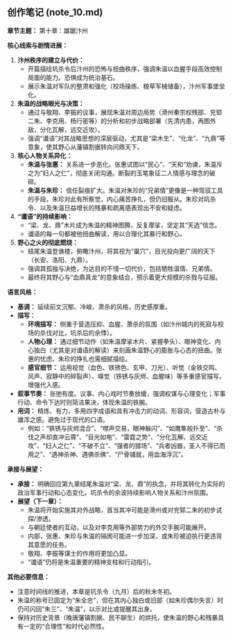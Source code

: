 ## 创作笔记 (note_10.md)

**章节主题：** 第十章：雄踞汴州

**核心线索与剧情进展：**

1.  **汴州秩序的建立与代价：**
    *   开篇描绘坑杀令后汴州的恐怖与扭曲秩序，强调朱温以血腥手段高效控制局面的能力。恐惧成为统治基石。
    *   展示朱温对军队的整肃和强化（校场操练、粮草军械储备），汴州军事堡垒化。
2.  **朱温的战略眼光与决策：**
    *   通过与敬翔、李振的议事，展现朱温对周边局势（滑州秦宗权残部、兖郓二朱、李克用、杨行密等）的分析和初步战略部署（先清内患，再图外敌，分化瓦解，远交近攻）。
    *   强调“谶语”对其战略思想的深层驱动，尤其是“梁木生”、“化龙”、“九鼎”等意象，使其野心从藩镇割据转向问鼎天下。
3.  **核心人物关系异化：**
    *   **朱温与张惠：** 关系进一步恶化。张惠试图以“民心”、“天和”劝谏，朱温斥之为“妇人之仁”，彻底关闭沟通。断裂的玉笔象征二人情感与理念的破碎。
    *   **朱温与朱珍：** 信任裂痕扩大。朱温对朱珍的“兄弟情”更像是一种驾驭工具的手段，朱珍对此有所察觉，内心痛苦挣扎，但仍旧服从。朱珍对坑杀令、以及朱温日益增长的残暴和疏离感表现出不安和疑虑。
4.  **“谶语”的持续影响：**
    *   “梁、龙、鼎”木片成为朱温的精神图腾，反复摩挲，坚定其“天选”信念。
    *   谶语的每一句都被他扭曲解读，用以合理化其暴行和野心。
5.  **野心之火的彻底燃烧：**
    *   结尾朱温登谯楼，俯瞰汴州，将其视为“巢穴”，目光投向更广阔的天下（长安、洛阳、九鼎）。
    *   强调其孤独与决绝，为达目的不惜一切代价，包括牺牲温情、兄弟情。
    *   最终将其野心与“血鼎真龙”的意象结合，预示着更大规模的杀戮与征服。

**语言风格：**

*   **基调：** 延续前文沉郁、冷峻、肃杀的风格，历史感厚重。
*   **描写：**
    *   **环境描写：** 侧重于营造压抑、血腥、萧杀的氛围（如汴州城内的死寂与校场的杀伐对比，坑杀后的余悸）。
    *   **人物心理：** 通过细节动作（如朱温摩挲木片、紧握拳头）、眼神变化、内心独白（尤其是对谶语的解读）来刻画朱温野心的膨胀与心态的扭曲。张惠的忧虑、朱珍的挣扎也需细腻描绘。
    *   **感官细节：** 运用视觉（血色、铁锈色、玄甲、刀光）、听觉（金铁交鸣、风声、寂静中的碎裂声）、嗅觉（铁锈与灰烬、血腥味）等多重感官描写，增强代入感。
*   **叙事节奏：** 张弛有度。议事、内心戏时节奏放缓，强调权谋与心理变化；军事行动、命令下达时则简洁果决，体现朱温的铁腕。
*   **用词：** 精炼、有力，多用四字成语和具有冲击力的动词、形容词，营造古朴与雄浑之感。避免过于现代的口语。
    *   例如：“铁锈与灰烬混合”、“噤声交易，眼神躲闪”、“如鹰隼般扑至”、“杀伐之声却直冲云霄”、“目光如电”、“雷霆之势”、“分化瓦解、远交近攻”、“妇人之仁”、“不破不立”、“强者的猎场”、“兵者凶器，圣人不得已而用之”、“遇神杀神、遇佛杀佛”、“尸骨铺就，用血海浮沉”。

**承接与展望：**

*   **承接：** 明确回应第九章结尾朱温对“梁、龙、鼎”的执念，并将其转化为实际的政治军事行动和心态变化。坑杀令的余波持续影响人物关系和汴州氛围。
*   **展望（下一章）：**
    *   朱温将开始实施其对外战略，首当其冲可能是滑州或对兖郓二朱的初步试探/渗透。
    *   与朝廷使者的互动，以及对李克用等外部势力的外交手腕可能展开。
    *   内部，张惠、朱珍与朱温的隔阂可能进一步加深，或朱珍被迫执行更违背其意愿的任务。
    *   敬翔、李振等谋士的作用将更加凸显。
    *   “谶语”仍将是朱温重要的精神支柱和行动指引。

**其他必要信息：**

*   注意时间线的推进，本章是坑杀令（九月）后的秋末冬初。
*   朱温的称号已固定为“朱全忠”，但在其内心独白或旧部（如朱珍偶尔失言）时仍可闪回“朱三”、“朱温”，以示对比或提醒其出身。
*   保持对历史背景（晚唐藩镇割据、民不聊生）的烘托，使朱温的野心和残暴具有一定的“合理性”和时代必然性。